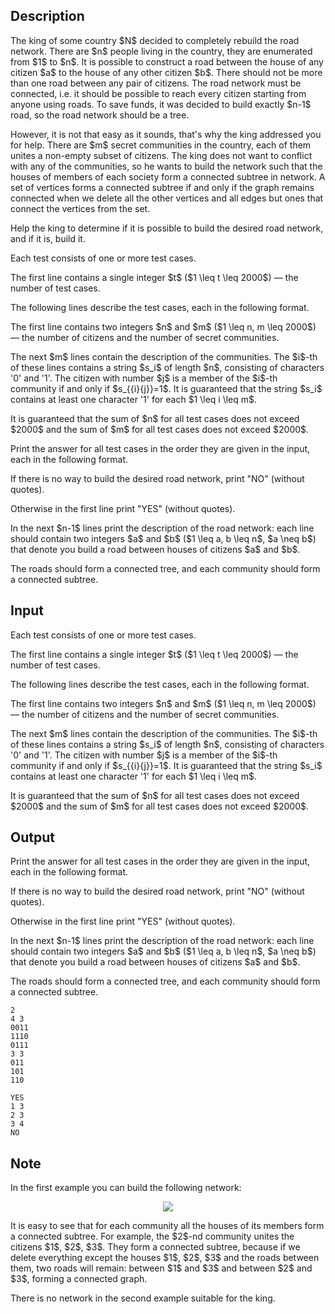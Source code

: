 ## Description

<div><p>The king of some country $N$ decided to completely rebuild the road network. There are $n$ people living in the country, they are enumerated from $1$ to $n$. It is possible to construct a road between the house of any citizen $a$ to the house of any other citizen $b$. There should not be more than one road between any pair of citizens. The road network must be connected, i.e. it should be possible to reach every citizen starting from anyone using roads. To save funds, it was decided to build exactly $n-1$ road, so the road network should be a tree.</p><p>However, it is not that easy as it sounds, that's why the king addressed you for help. There are $m$ secret communities in the country, each of them unites a non-empty subset of citizens. The king does not want to conflict with any of the communities, so he wants to build the network such that the houses of members of each society form a connected subtree in network. A set of vertices forms a connected subtree if and only if the graph remains connected when we delete all the other vertices and all edges but ones that connect the vertices from the set.</p><p>Help the king to determine if it is possible to build the desired road network, and if it is, build it.</p></div><div class="input-specification"><p>Each test consists of one or more test cases.</p><p>The first line contains a single integer $t$ ($1 \leq t \leq 2000$) — the number of test cases.</p><p>The following lines describe the test cases, each in the following format.</p><p>The first line contains two integers $n$ and $m$ ($1 \leq n, m \leq 2000$) — the number of citizens and the number of secret communities. </p><p>The next $m$ lines contain the description of the communities. The $i$-th of these lines contains a string $s_i$ of length $n$, consisting of characters '<span class="tex-font-style-tt">0</span>' and '<span class="tex-font-style-tt">1</span>'. The citizen with number $j$ is a member of the $i$-th community if and only if $s_{{i}{j}}=1$. It is guaranteed that the string $s_i$ contains at least one character '<span class="tex-font-style-tt">1</span>' for each $1 \leq i \leq m$.</p><p>It is guaranteed that the sum of $n$ for all test cases does not exceed $2000$ and the sum of $m$ for all test cases does not exceed $2000$.</p></div><div class="output-specification"><p>Print the answer for all test cases in the order they are given in the input, each in the following format.</p><p>If there is no way to build the desired road network, print "<span class="tex-font-style-tt">NO</span>" (without quotes).</p><p>Otherwise in the first line print "<span class="tex-font-style-tt">YES</span>" (without quotes).</p><p>In the next $n-1$ lines print the description of the road network: each line should contain two integers $a$ and $b$ ($1 \leq a, b \leq n$, $a \neq b$) that denote you build a road between houses of citizens $a$ and $b$. </p><p>The roads should form a connected tree, and each community should form a connected subtree.</p></div>

## Input

<p>Each test consists of one or more test cases.</p><p>The first line contains a single integer $t$ ($1 \leq t \leq 2000$) — the number of test cases.</p><p>The following lines describe the test cases, each in the following format.</p><p>The first line contains two integers $n$ and $m$ ($1 \leq n, m \leq 2000$) — the number of citizens and the number of secret communities. </p><p>The next $m$ lines contain the description of the communities. The $i$-th of these lines contains a string $s_i$ of length $n$, consisting of characters '<span class="tex-font-style-tt">0</span>' and '<span class="tex-font-style-tt">1</span>'. The citizen with number $j$ is a member of the $i$-th community if and only if $s_{{i}{j}}=1$. It is guaranteed that the string $s_i$ contains at least one character '<span class="tex-font-style-tt">1</span>' for each $1 \leq i \leq m$.</p><p>It is guaranteed that the sum of $n$ for all test cases does not exceed $2000$ and the sum of $m$ for all test cases does not exceed $2000$.</p>

## Output

<p>Print the answer for all test cases in the order they are given in the input, each in the following format.</p><p>If there is no way to build the desired road network, print "<span class="tex-font-style-tt">NO</span>" (without quotes).</p><p>Otherwise in the first line print "<span class="tex-font-style-tt">YES</span>" (without quotes).</p><p>In the next $n-1$ lines print the description of the road network: each line should contain two integers $a$ and $b$ ($1 \leq a, b \leq n$, $a \neq b$) that denote you build a road between houses of citizens $a$ and $b$. </p><p>The roads should form a connected tree, and each community should form a connected subtree.</p>





```input1
2
4 3
0011
1110
0111
3 3
011
101
110

```




```output1
YES
1 3
2 3
3 4
NO

```



## Note

<p>In the first example you can build the following network:</p><center> <img class="tex-graphics" src="file://T6EkeijK.png" style="max-width: 100.0%;max-height: 100.0%;"> </center><p>It is easy to see that for each community all the houses of its members form a connected subtree. For example, the $2$-nd community unites the citizens $1$, $2$, $3$. They form a connected subtree, because if we delete everything except the houses $1$, $2$, $3$ and the roads between them, two roads will remain: between $1$ and $3$ and between $2$ and $3$, forming a connected graph.</p><p>There is no network in the second example suitable for the king.</p>
